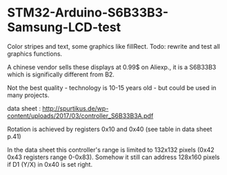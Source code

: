 # STM32-Arduino-S6B33B3-Samsung-LCD-test
Color stripes and text, some graphics like fillRect. Todo: rewrite and test all graphics functions.

A chinese vendor sells these displays at 0.99$ on Aliexp., it is a S6B33B3 which is significally different from B2.

Not the best quality - technology is 10-15 years old - but could be used in many projects. 

data sheet : http://spurtikus.de/wp-content/uploads/2017/03/controller_S6B33B3A.pdf

Rotation is achieved by registers 0x10 and 0x40 (see table in data sheet p.41)

In the data sheet this controller's range is limited to 132x132 pixels (0x42 0x43 registers range 0-0x83). 
Somehow it still can address 128x160 pixels if D1 (Y/X) in 0x40 is set right.

